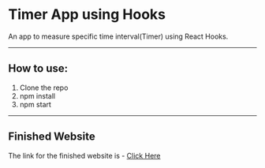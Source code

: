 # Timer App using Hooks
An app to measure specific time interval(Timer) using React Hooks.

---

## How to use:
1. Clone the repo
1. npm install
1. npm start

---

## Finished Website
The link for the finished website is - [Click Here](https://react-timer-app-project2.netlify.app/)
